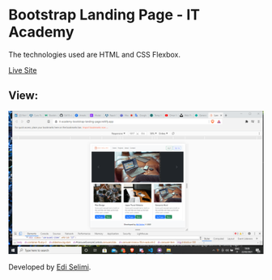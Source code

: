 #  Bootstrap Landing Page - IT Academy

The technologies used are HTML and CSS Flexbox.

[Live Site](https://it-academy-bootstrap-landing-page.netlify.app/)


## View:

![Alt text](./img/homepage.png/ "Layout")



Developed by [Edi Selimi](https://ediselimi.com/).